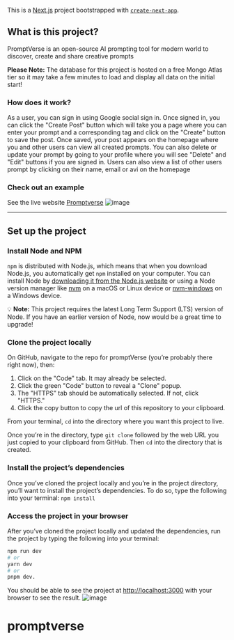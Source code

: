 This is a [Next.js](https://nextjs.org/) project bootstrapped with [`create-next-app`](https://github.com/vercel/next.js/tree/canary/packages/create-next-app).

## What is this project?

PromptVerse is an open-source AI prompting tool for modern world to discover, create and share creative prompts

**Please Note:** The database for this project is hosted on a free Mongo Atlas tier so it may take a few minutes to load and display all data on the initial start!

### How does it work?

As a user, you can sign in using Google social sign in. Once signed in, you can click the "Create Post" button which will take you a page where you can enter your prompt and a corresponding tag and click on the "Create" button to save the post. Once saved, your post appears on the homepage where you and other users can view all created prompts. You can also delete or update your prompt by going to your profile where you will see "Delete" and "Edit" buttons if you are signed in. Users can also view a list of other users prompt by clicking on their name, email or avi on the homepage

### Check out an example

See the live website [Promptverse](https://promptverse-lemon.vercel.app/)
![image](https://github.com/mikeyxx/promptverse/assets/79487718/ca45e481-59e4-444d-ab78-9da696842736)

<hr>

## Set up the project

### Install Node and NPM

`npm` is distributed with Node.js, which means that when you download Node.js, you automatically get `npm` installed on your computer. You can install Node by [downloading it from the Node.js website](https://nodejs.org/en/) or using a Node version manager like [nvm](https://github.com/nvm-sh/nvm) on a macOS or Linux device or [nvm-windows](https://github.com/coreybutler/nvm-windows) on a Windows device.

💡 **Note:** This project requires the latest Long Term Support (LTS) version of Node. If you have an earlier version of Node, now would be a great time to upgrade!

### Clone the project locally

On GitHub, navigate to the repo for promptVerse (you’re probably there right now), then:

1. Click on the "Code" tab. It may already be selected.
2. Click the green "Code" button to reveal a "Clone" popup.
3. The "HTTPS" tab should be automatically selected. If not, click "HTTPS."
4. Click the copy button to copy the url of this repository to your clipboard.

From your terminal, `cd` into the directory where you want this project to live.

Once you’re in the directory, type `git clone` followed by the web URL you just copied to your clipboard from GitHub. Then `cd` into the directory that is created.

### Install the project’s dependencies

Once you’ve cloned the project locally and you’re in the project directory, you’ll want to install the project’s dependencies. To do so, type the following into your terminal: `npm install`

### Access the project in your browser

After you’ve cloned the project locally and updated the dependencies, run the project by typing the following into your terminal: 
```bash
npm run dev
# or
yarn dev
# or
pnpm dev. 
```
You should be able to see the project at [http://localhost:3000](http://localhost:3000) with your browser to see the result.
![image](https://github.com/mikeyxx/promptverse/assets/79487718/ca45e481-59e4-444d-ab78-9da696842736)


# promptverse
